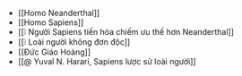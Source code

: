- [[Homo Neanderthal]]
- [[Homo Sapiens]]
- [[❕ Người Sapiens tiến hóa chiếm ưu thế hơn Neanderthal]]
- [[❕ Loài người không đơn độc]]
- [[Đức Giáo Hoàng]]
- [[@ Yuval N. Harari, Sapiens lược sử loài người]]
